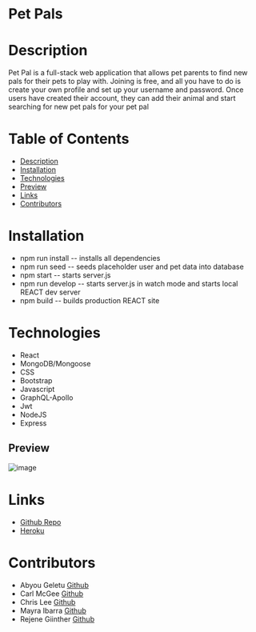 # Pet Pals
# Description
Pet Pal is a full-stack web application that allows pet parents to find new pals for their pets to play with. Joining is free, and all you have to do is create your own profile and set up your username and password. Once users have created their account, they can add their animal and start searching for new pet pals for your pet pal

# Table of Contents
* [Description](#Description)
* [Installation](#Installation)
* [Technologies](#Technologies)
* [Preview](#Preview)
* [Links](#Links)
* [Contributors](#contributors)

# Installation 
- npm run install -- installs all dependencies
- npm run seed -- seeds placeholder user and pet data into database
- npm start -- starts server.js
- npm run develop -- starts server.js in watch mode and starts local REACT dev server
- npm build -- builds production REACT site

# Technologies
- React
- MongoDB/Mongoose
- CSS
- Bootstrap
- Javascript
- GraphQL-Apollo
- Jwt
- NodeJS
- Express

## Preview

![image](../../assets/petpal.png)

# Links

- [Github Repo](https://github.com/chrislee-webdev/pet-tinder)
- [Heroku]()

# Contributors
- Abyou Geletu [Github](https://github.com/ghashe)
- Carl McGee [Github](https://github.com/CarlJMcGee)
- Chris Lee [Github](https://github.com/chrislee-webdev)
- Mayra Ibarra [Github](https://github.com/msnaye) 
- Rejene Giinther [Github](https://github.com/rgiinther)

